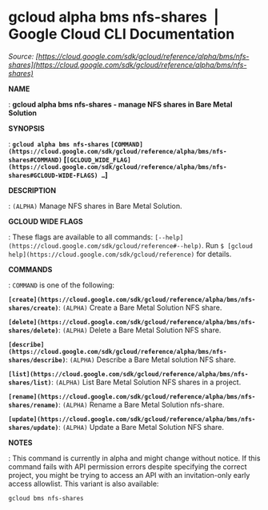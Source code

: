# gcloud alpha bms nfs-shares  |  Google Cloud CLI Documentation

*Source: [https://cloud.google.com/sdk/gcloud/reference/alpha/bms/nfs-shares](https://cloud.google.com/sdk/gcloud/reference/alpha/bms/nfs-shares)*

**NAME**

: **gcloud alpha bms nfs-shares - manage NFS shares in Bare Metal Solution**

**SYNOPSIS**

: **`gcloud alpha bms nfs-shares` `[COMMAND](https://cloud.google.com/sdk/gcloud/reference/alpha/bms/nfs-shares#COMMAND)` [`[GCLOUD_WIDE_FLAG](https://cloud.google.com/sdk/gcloud/reference/alpha/bms/nfs-shares#GCLOUD-WIDE-FLAGS) …`]**

**DESCRIPTION**

: `(ALPHA)` Manage NFS shares in Bare Metal Solution.

**GCLOUD WIDE FLAGS**

: These flags are available to all commands: `[--help](https://cloud.google.com/sdk/gcloud/reference#--help)`.
Run `$ [gcloud help](https://cloud.google.com/sdk/gcloud/reference)` for details.

**COMMANDS**

: ``COMMAND`` is one of the following:

**`[create](https://cloud.google.com/sdk/gcloud/reference/alpha/bms/nfs-shares/create)`**:
`(ALPHA)` Create a Bare Metal Solution NFS share.

**`[delete](https://cloud.google.com/sdk/gcloud/reference/alpha/bms/nfs-shares/delete)`**:
`(ALPHA)` Delete a Bare Metal Solution NFS share.

**`[describe](https://cloud.google.com/sdk/gcloud/reference/alpha/bms/nfs-shares/describe)`**:
`(ALPHA)` Describe a Bare Metal solution NFS share.

**`[list](https://cloud.google.com/sdk/gcloud/reference/alpha/bms/nfs-shares/list)`**:
`(ALPHA)` List Bare Metal Solution NFS shares in a project.

**`[rename](https://cloud.google.com/sdk/gcloud/reference/alpha/bms/nfs-shares/rename)`**:
`(ALPHA)` Rename a Bare Metal Solution nfs-share.

**`[update](https://cloud.google.com/sdk/gcloud/reference/alpha/bms/nfs-shares/update)`**:
`(ALPHA)` Update a Bare Metal Solution NFS share.

**NOTES**

: This command is currently in alpha and might change without notice. If this
command fails with API permission errors despite specifying the correct project,
you might be trying to access an API with an invitation-only early access
allowlist. This variant is also available:

```
gcloud bms nfs-shares
```